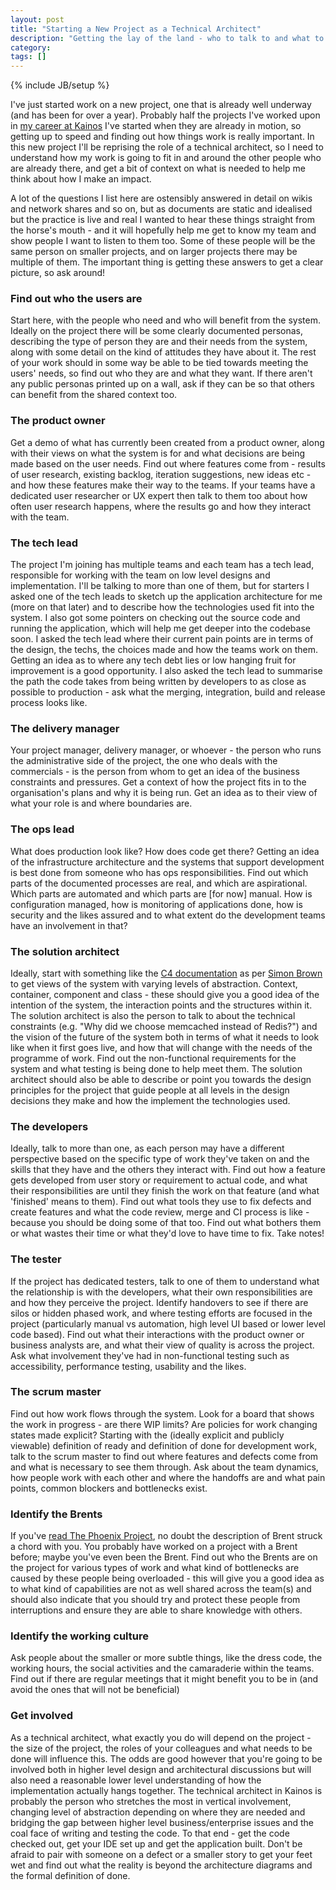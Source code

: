 ```yaml
---
layout: post
title: "Starting a New Project as a Technical Architect"
description: "Getting the lay of the land - who to talk to and what to ask when you start into a project that is currently underway"
category: 
tags: []
---
```

{% include JB/setup %}

I've just started work on a new project, one that is already well underway (and has been for over a year). Probably half the projects I've worked upon in [my career at Kainos](http://www.kainos.com/careers) I've started when they are already in motion, so getting up to speed and finding out how things work is really important. In this new project I'll be reprising the role of a technical architect, so I need to understand how my work is going to fit in and around the other people who are already there, and get a bit of context on what is needed to help me think about how I make an impact.

A lot of the questions I list here are ostensibly answered in detail on wikis and network shares and so on, but as documents are static and idealised but the practice is live and real I wanted to hear these things straight from the horse's mouth - and it will hopefully help me get to know my team and show people I want to listen to them too. Some of these people will be the same person on smaller projects, and on larger projects there may be multiple of them. The important thing is getting these answers to get a clear picture, so ask around!

### Find out who the users are
Start here, with the people who need and who will benefit from the system. Ideally on the project there will be some clearly documented personas, describing the type of person they are and their needs from the system, along with some detail on the kind of attitudes they have about it. The rest of your work should in some way be able to be tied towards meeting the users' needs, so find out who they are and what they want. If there aren't any public personas printed up on a wall, ask if they can be so that others can benefit from the shared context too.

### The product owner
Get a demo of what has currently been created from a product owner, along with their views on what the system is for and what decisions are being made based on the user needs. Find out where features come from - results of user research, existing backlog, iteration suggestions, new ideas etc - and how these features make their way to the teams. If your teams have a dedicated user researcher or UX expert then talk to them too about how often user research happens, where the results go and how they interact with the team.

### The tech lead
The project I'm joining has multiple teams and each team has a tech lead, responsible for working with the team on low level designs and implementation. I'll be talking to more than one of them, but for starters I asked one of the tech leads to sketch up the application architecture for me (more on that later) and to describe how the technologies used fit into the system. I also got some pointers on checking out the source code and running the application, which will help me get deeper into the codebase soon. I asked the tech lead where their current pain points are in terms of the design, the techs, the choices made and how the teams work on them. Getting an idea as to where any tech debt lies or low hanging fruit for improvement is a good opportunity. I also asked the tech lead to summarise the path the code takes from being written by developers to as close as possible to production - ask what the merging, integration, build and release process looks like.

### The delivery manager
Your project manager, delivery manager, or whoever - the person who runs the administrative side of the project, the one who deals with the commercials - is the person from whom to get an idea of the business constraints and pressures. Get a context of how the project fits in to the organisation's plans and why it is being run. Get an idea as to their view of what your role is and where boundaries are.

### The ops lead
What does production look like? How does code get there? Getting an idea of the infrastructure architecture and the systems that support development is best done from someone who has ops responsibilities. Find out which parts of the documented processes are real, and which are aspirational. Which parts are automated and which parts are [for now] manual. How is configuration managed, how is monitoring of applications done, how is security and the likes assured and to what extent do the development teams have an involvement in that?

### The solution architect
Ideally, start with something like the [C4 documentation](https://leanpub.com/software-architecture-for-developers/read#c4) as per [Simon Brown](https://twitter.com/simonbrown) to get views of the system with varying levels of abstraction. Context, container, component and class - these should give you a good idea of the intention of the system, the interaction points and the structures within it. The solution architect is also the person to talk to about the technical constraints (e.g. "Why did we choose memcached instead of Redis?") and the vision of the future of the system both in terms of what it needs to look like when it first goes live, and how that will change with the needs of the programme of work. Find out the non-functional requirements for the system and what testing is being done to help meet them. The solution architect should also be able to describe or point you towards the design principles for the project that guide people at all levels in the design decisions they make and how the implement the technologies used.

### The developers
Ideally, talk to more than one, as each person may have a different perspective based on the specific type of work they've taken on and the skills that they have and the others they interact with. Find out how a feature gets developed from user story or requirement to actual code, and what their responsibilities are until they finish the work on that feature (and what 'finished' means to them). Find out what tools they use to fix defects and create features and what the code review, merge and CI process is like - because you should be doing some of that too. Find out what bothers them or what wastes their time or what they'd love to have time to fix. Take notes!

### The tester
If the project has dedicated testers, talk to one of them to understand what the relationship is with the developers, what their own responsibilities are and how they perceive the project. Identify handovers to see if there are silos or hidden phased work, and where testing efforts are focused in the project (particularly manual vs automation, high level UI based or lower level code based). Find out what their interactions with the product owner or business analysts are, and what their view of quality is across the project. Ask what involvement they've had in non-functional testing such as accessibility, performance testing, usability and the likes.

### The scrum master
Find out how work flows through the system. Look for a board that shows the work in progress - are there WIP limits? Are policies for work changing states made explicit? Starting with the (ideally explicit and publicly viewable) definition of ready and definition of done for development work, talk to the scrum master to find out where features and defects come from and what is necessary to see them through. Ask about the team dynamics, how people work with each other and where the handoffs are and what pain points, common blockers and bottlenecks exist.

### Identify the Brents
If you've [read The Phoenix Project](http://willhamill.com/2014/01/15/the-phoenix-project), no doubt the description of Brent struck a chord with you. You probably have worked on a project with a Brent before; maybe you've even been the Brent. Find out who the Brents are on the project for various types of work and what kind of bottlenecks are caused by these people being overloaded - this will give you a good idea as to what kind of capabilities are not as well shared across the team(s) and should also indicate that you should try and protect these people from interruptions and ensure they are able to share knowledge with others. 

### Identify the working culture
Ask people about the smaller or more subtle things, like the dress code, the working hours, the social activities and the camaraderie within the teams. Find out if there are regular meetings that it might benefit you to be in (and avoid the ones that will not be beneficial)

### Get involved
As a technical architect, what exactly you do will depend on the project - the size of the project, the roles of your colleagues and what needs to be done will influence this. The odds are good however that you're going to be involved both in higher level design and architectural discussions but will also need a reasonable lower level understanding of how the implementation actually hangs together. The technical architect in Kainos is probably the person who stretches the most in vertical involvement, changing level of abstraction depending on where they are needed and bridging the gap between higher level business/enterprise issues and the coal face of writing and testing the code. To that end - get the code checked out, get your IDE set up and get the application built. Don't be afraid to pair with someone on a defect or a smaller story to get your feet wet and find out what the reality is beyond the architecture diagrams and the formal definition of done.


